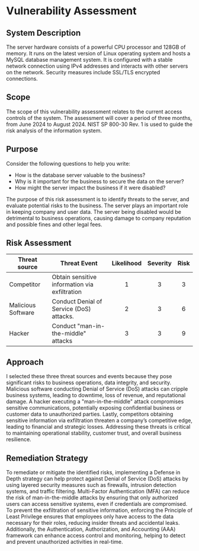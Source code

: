 # Vulnerability Assessment

## System Description
The server hardware consists of a powerful CPU processor and 128GB of memory. It runs on the latest version of Linux operating system and hosts a MySQL database management system. It is configured with a stable network connection using IPv4 addresses and interacts with other servers on the network. Security measures include SSL/TLS encrypted connections.

## Scope
The scope of this vulnerability assessment relates to the current access controls of the system. The assessment will cover a period of three months, from June 2024 to August 2024. NIST SP 800-30 Rev. 1 is used to guide the risk analysis of the information system.

## Purpose
Consider the following questions to help you write:
  * How is the database server valuable to the business?
  * Why is it important for the business to secure the data on the server?
  * How might the server impact the business if it were disabled?
    
The purpose of this risk assessment is to identify threats to the server, and evaluate potential risks to the business. The server plays an important role in keeping company and user data. The server being disabled  would be detrimental to business operations, causing damage to company reputation and possible fines and other legal fees.

## Risk Assessment
| Threat source | Threat Event | Likelihood | Severity | Risk |
| --- | --- | :---: | :---: | :---: | 
| Competitor | Obtain sensitive information via exfiltration | 1 | 3 | 3 | 
| Malicious Software| Conduct Denial of Service (DoS) attacks. | 2 | 3 | 6 | 
| Hacker | Conduct "man-in-the-middle" attacks | 3 | 3| 9 | 

## Approach
I selected these three threat sources and events because they pose significant risks to business operations, data integrity, and security. Malicious software conducting Denial of Service (DoS) attacks can cripple business systems, leading to downtime, loss of revenue, and reputational damage. A hacker executing a "man-in-the-middle" attack compromises sensitive communications, potentially exposing confidential business or customer data to unauthorized parties. Lastly, competitors obtaining sensitive information via exfiltration threaten a company’s competitive edge, leading to financial and strategic losses. Addressing these threats is critical to maintaining operational stability, customer trust, and overall business resilience.

## Remediation Strategy
To remediate or mitigate the identified risks, implementing a Defense in Depth strategy can help protect against Denial of Service (DoS) attacks by using layered security measures such as firewalls, intrusion detection systems, and traffic filtering. Multi-Factor Authentication (MFA) can reduce the risk of man-in-the-middle attacks by ensuring that only authorized users can access sensitive systems, even if credentials are compromised. To prevent the exfiltration of sensitive information, enforcing the Principle of Least Privilege ensures that employees only have access to the data necessary for their roles, reducing insider threats and accidental leaks. Additionally, the Authentication, Authorization, and Accounting (AAA) framework can enhance access control and monitoring, helping to detect and prevent unauthorized activities in real-time.


